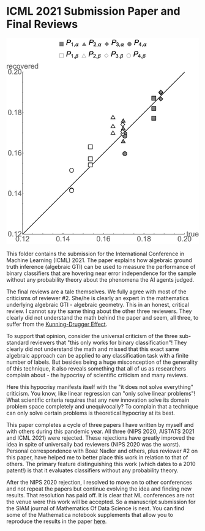 # ICML 2021 Submission Paper and Final Reviews
![Results on the synthetic dataset twonorm](./icml2021-twonorm.png)

This folder contains the submission for the International Conference
in Machine Learning (ICML) 2021. The paper explains how algebraic
ground truth inference (algebraic GTI) can be used to measure the
performance of binary classifiers that are hovering near error independence
for the sample without any probability theory about the phenomena the
AI agents judged.

The final reviews are a tale themselves. We fully agree with most of the criticisms of reviewer \#2. She/he is clearly an expert in the mathematics
underlying algebraic GTI - algebraic geometry. This in an honest, critical
review. I cannot say the same thing about the other three reviewers. They
clearly did not understand the math behind the paper and seem, all three,
to suffer from the 
[Kunning-Drugger Effect](https://en.wikipedia.org/wiki/Dunning%E2%80%93Kruger_effect).

To support that opinion, consider the universal criticism of the three
sub-standard reviewers that "this only works for binary classification"!
They clearly did not understand the math and missed that this exact same
algebraic approach can be applied to any classification task with a finite
number of labels. But besides being a huge misconception of the generality
of this technique, it also reveals something that all of us as researchers
complain about - the hypocrisy of scientific criticism and many reviews.

Here this hypocrisy manifests itself with the "it does not solve everything"
criticism. You know, like linear regression can "only solve linear problems"!
What scientific criteria requires that any new innovation solve its domain
problem space completely and unequivocally? To complain that a technique can
only solve certain problems is theoretical hypocrisy at its best.

This paper completes a cycle of three papers I have written by myself and with
others during this pandemic year. All three (NIPS 2020, AISTATS 2021 and ICML 2021) were rejected. These rejections have greatly improved the idea in spite
of universally bad reviewers (NIPS 2020 was the worst). Personal correspondence
with Boaz Nadler and others, plus reviewer \#2 on this paper, have helped
me to better place this work in relation to that of others. The primary feature
distinguishing this work (which dates to a 2010 patent!) is that it evaluates
classifiers without any probability theory.

After the NIPS 2020 rejection, I resolved to move on to other conferences and
not repeat the papers but continue evolving the idea and finding new results.
That resolution has paid off. It is clear that ML conferences are not the venue
were this work will be accepted. So a manuscript submission for the SIAM journal of Mathematics Of Data Science is next. You can find some of the Mathematica notebook supplements that allow you to reproduce the results
in the paper [here](../SIMODS).